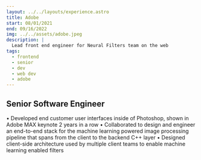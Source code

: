 ```yaml
---
layout: ../../layouts/experience.astro
title: Adobe
start: 08/01/2021
end: 09/16/2022
img: ../../assets/adobe.jpeg
description: |
  Lead front end engineer for Neural Filters team on the web
tags:
  - frontend
  - senior
  - dev
  - web dev
  - adobe
---
```


## Senior Software Engineer

• Developed end customer user interfaces inside of Photoshop, shown in Adobe MAX keynote 2 years in a row
• Collaborated to design and engineer an end-to-end stack for the machine learning powered image processing pipeline that spans from the client to the backend C++ layer
• Designed client-side architecture used by multiple client teams to enable machine learning enabled filters
